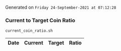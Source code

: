 Generated on `Friday 24-September-2021 at 07:12:28`

### Current to Target Coin Ratio
`current_coin_ratio.sh`

Date|Current|Target|Ratio
---|---|---|---
